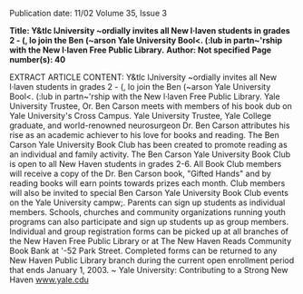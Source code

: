 Publication date: 11/02
Volume 35, Issue 3

**Title: Y&tlc lJniversity ~ordially invites all New l·laven students in grades 2 - (, lo join the Ben (~arson Yale University Bool<. (:lub in partn~'rship with the New l·laven Free Public Library.**
**Author: Not specified**
**Page number(s): 40**

EXTRACT ARTICLE CONTENT:
Y&tlc lJniversity ~ordially invites all New l·laven students in 
grades 2 - (, lo join the Ben (~arson Yale University Bool<. (:lub 
in partn~'rship with the New l·laven Free Public Library. 
Yale University Trustee, Or. Ben Carson meets with members of his book dub on Yale University's Cross Campus. 
Yale University Trustee, Yale College graduate, and world-renowned neurosurgeon Dr. Ben Carson 
attributes his rise as an academic achiever to his love for books and reading. The Ben Carson Yale 
University Book Club has been created to promote reading as an individual and family activity. 
The Ben Carson Yale University Book Club is open to all New Haven students in 
grades 2-6. All Book Club members will receive a copy of the Dr. Ben Carson book, 
"Gifted Hands" and by reading books will earn points towards prizes each month. 
Club members will also be invited to special Ben Carson Yale University Book Club 
events on the Yale University campw;. 
Parents can sign up students as individual members. Schools, churches and community organizations 
running youth programs can also participate and sign up students up as group members. 
Individual and group registration forms can be picked up at all branches of the New Haven Free Public 
Library or at The New Haven Reads Community Book Bank at '-52 Park Street. Completed forms can 
be returned to any New Haven Public Library branch during the current open enrollment period that 
ends January 1, 2003. 
~ 
Yale University: Contributing to a Strong New Haven 
www.yale.cdu